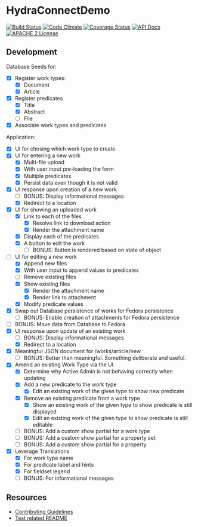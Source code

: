 # HydraConnectDemo

[![Build Status](https://travis-ci.org/ndlib/hydra_connect_demo.png?branch=master)](https://travis-ci.org/ndlib/hydra_connect_demo)
[![Code Climate](https://codeclimate.com/github/ndlib/hydra_connect_demo.png)](https://codeclimate.com/github/ndlib/hydra_connect_demo)
[![Coverage Status](https://img.shields.io/coveralls/ndlib/hydra_connect_demo.svg)](https://coveralls.io/r/ndlib/hydra_connect_demo)
[![API Docs](http://img.shields.io/badge/API-docs-blue.svg)](http://rubydoc.info/github/ndlib/hydra_connect_demo/master/frames/)
[![APACHE 2 License](http://img.shields.io/badge/APACHE2-license-blue.svg)](./LICENSE)

## Development

Database Seeds for:

- [X] Register work types:
  - [X] Document
  - [X] Article
- [X] Register predicates
  - [X] Title
  - [X] Abstract
  - [ ] File
- [X] Associate work types and predicates

Application:

- [X] UI for chosing which work type to create
- [X] UI for entering a new work
  - [X] Multi-file upload
  - [X] With user input pre-loading the form
  - [X] Multiple predicates
  - [X] Persist data even though it is not valid
- [X] UI response upon creation of a new work
  - [ ] BONUS: Display informational messages
  - [X] Redirect to a location
- [X] UI for showing an uploaded work
  - [X] Link to each of the files
    - [X] Resolve link to download action
    - [X] Render the attachment name
  - [X] Display each of the predicates
  - [X] A button to edit the work
    - [ ] BONUS: Button is rendered based on state of object
- [ ] UI for editing a new work
  - [X] Append new files
  - [X] With user input to append values to predicates
  - [ ] Remove existing files
  - [X] Show existing files
    - [X] Render the attachment name
    - [X] Render link to attachment
  - [X] Modify predicate values
- [X] Swap out Database persistence of works for Fedora persistence
  - [ ] BONUS: Enable creation of attachments for Fedora persistence
- [ ] BONUS: Move data from Database to Fedora
- [X] UI response upon update of an existing work
  - [ ] BONUS: Display informational messages
  - [X] Redirect to a location
- [X] Meaningful JSON document for /works/article/new
  - [ ] BONUS: Better than meaningful. Something deliberate and useful.
- [X] Amend an existing Work Type via the UI
  - [X] Determine why Active Admin is not behaving correctly when updating
  - [X] Add a new predicate to the work type
    - [X] Edit an existing work of the given type to show new predicate
  - [X] Remove an existing predicate from a work type
    - [X] Show an existing work of the given type to show predicate is still displayed
    - [X] Edit an existing work of the given type to show predicate is still editable
  - [ ] BONUS: Add a custom show partial for a work type
  - [ ] BONUS: Add a custom show partial for a property set
  - [ ] BONUS: Add a custom show partial for a property
- [X] Leverage Translations
  - [X] For work type name
  - [X] For predicate label and hints
  - [X] For fieldset legend
  - [ ] BONUS: For informational messages

## Resources

* [Contributing Guidelines](./CONTRIBUTING.md)
* [Test related README](./spec/README.md)
